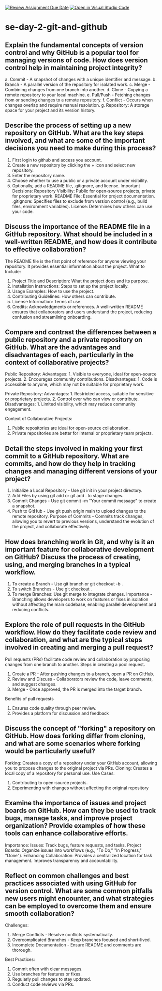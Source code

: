 [![Review Assignment Due Date](https://classroom.github.com/assets/deadline-readme-button-22041afd0340ce965d47ae6ef1cefeee28c7c493a6346c4f15d667ab976d596c.svg)](https://classroom.github.com/a/8wgCKhpZ)
[![Open in Visual Studio Code](https://classroom.github.com/assets/open-in-vscode-2e0aaae1b6195c2367325f4f02e2d04e9abb55f0b24a779b69b11b9e10269abc.svg)](https://classroom.github.com/online_ide?assignment_repo_id=18419316&assignment_repo_type=AssignmentRepo)
# se-day-2-git-and-github
## Explain the fundamental concepts of version control and why GitHub is a popular tool for managing versions of code. How does version control help in maintaining project integrity?
a. Commit - A snapshot of changes with a unique identifier and message.
b. Branch - A parallel version of the repository for isolated work.
c. Merge - Combining changes from one branch into another.
d. Clone - Copying a remote repository to your local machine.
e. Pull/Push - Fetching changes from or sending changes to a remote repository.
f. Conflict - Occurs when changes overlap and require manual resolution.
g. Repository: A storage space for your project and its version history.




## Describe the process of setting up a new repository on GitHub. What are the key steps involved, and what are some of the important decisions you need to make during this process?
1. First login to github and access you account.
2. Create a new repository by clicking the + icon and select new repository.
3. Enter the repository name.
4. Choose whether to use a public or a private account under visibility.
5. Optionally, add a README file, .gitignore, and license.
   Important Decisions:
Repository Visibility: Public for open-source projects, private for proprietary work.
README File: Essential for project documentation.
.gitignore: Specifies files to exclude from version control (e.g., build files, environment variables).
License: Determines how others can use your code.




## Discuss the importance of the README file in a GitHub repository. What should be included in a well-written README, and how does it contribute to effective collaboration?
The README file is the first point of reference for anyone viewing your repository. It provides essential information about the project.
What to Include:
1. Project Title and Description: What the project does and its purpose.
2. Installation Instructions: Steps to set up the project locally.
3. Usage Examples: How to use the project.
4. Contributing Guidelines: How others can contribute.
5. License Information: Terms of use.
6. Credits: Acknowledgments or references.
   A well-written README ensures that collaborators and users understand the project, reducing confusion and streamlining onboarding.

   

## Compare and contrast the differences between a public repository and a private repository on GitHub. What are the advantages and disadvantages of each, particularly in the context of collaborative projects?
Public Repository:
Advantages: 1. Visible to everyone, ideal for open-source projects.
            2. Encourages community contributions.
Disadvantages: 1. Code is accessible to anyone, which may not be suitable for proprietary work.

Private Repository:
Advantages: 1. Restricted access, suitable for sensitive or proprietary projects.
            2. Control over who can view or contribute.
Disadvantages: 1. Limited visibility, which may reduce community engagement.

Context of Collaborative Projects:
1. Public repositories are ideal for open-source collaboration.
2. Private repositories are better for internal or proprietary team projects.




## Detail the steps involved in making your first commit to a GitHub repository. What are commits, and how do they help in tracking changes and managing different versions of your project?
1. Initialize a Local Repository - Use git init in your project directory.
2. Add Files by using git add <file> or git add . to stage changes.
3. Commit Changes - Use git commit -m "Your commit message" to create a snapshot.
4. Push to GitHub - Use git push origin main to upload changes to the remote repository.
Purpose of Commits - Commits track changes, allowing you to revert to previous versions, understand the evolution of the project, and collaborate effectively.



## How does branching work in Git, and why is it an important feature for collaborative development on GitHub? Discuss the process of creating, using, and merging branches in a typical workflow.
1. To create a Branch - Use git branch <branch-name> or git checkout -b <branch-name>.
2. To switch Branches - Use git checkout <branch-name>.
3. To merge Branches: Use git merge <branch-name> to integrate changes.
Importance - Branching allows developers to work on features or fixes in isolation without affecting the main codebase, enabling parallel development and reducing conflicts.




## Explore the role of pull requests in the GitHub workflow. How do they facilitate code review and collaboration, and what are the typical steps involved in creating and merging a pull request?
Pull requests (PRs) facilitate code review and collaboration by proposing changes from one branch to another.
Steps in creating a pool request.
1. Create a PR - After pushing changes to a branch, open a PR on GitHub.
2. Review and Discuss - Collaborators review the code, leave comments, and suggest changes.
3. Merge - Once approved, the PR is merged into the target branch.

Benefits of pull requests
1. Ensures code quality through peer review.
2. Provides a platform for discussion and feedback



## Discuss the concept of "forking" a repository on GitHub. How does forking differ from cloning, and what are some scenarios where forking would be particularly useful?
Forking: Creates a copy of a repository under your GitHub account, allowing you to propose changes to the original project via PRs.
Cloning: Creates a local copy of a repository for personal use.
Use Cases:
1. Contributing to open-source projects.
2. Experimenting with changes without affecting the original repository


## Examine the importance of issues and project boards on GitHub. How can they be used to track bugs, manage tasks, and improve project organization? Provide examples of how these tools can enhance collaborative efforts.
Importance:
Issues: Track bugs, feature requests, and tasks.
Project Boards: Organize issues into workflows (e.g., "To Do," "In Progress," "Done").
Enhancing Collaboration:
Provides a centralized location for task management.
Improves transparency and accountability.


## Reflect on common challenges and best practices associated with using GitHub for version control. What are some common pitfalls new users might encounter, and what strategies can be employed to overcome them and ensure smooth collaboration?
Challenges:
1. Merge Conflicts - Resolve conflicts systematically.
2. Overcomplicated Branches - Keep branches focused and short-lived.
3. Incomplete Documentation - Ensure README and comments are thorough.

Best Practices:
1. Commit often with clear messages.
2. Use branches for features or fixes.
3. Regularly pull changes to stay updated.
4. Conduct code reviews via PRs.
